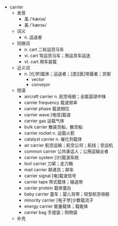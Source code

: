 - carrier
  - 发音
    - 英 /'kærɪə/
    - 美 /'kærɪɚ/
  - 词义
    - n. 运送者
  - 同根词
    - n. cart 二轮运货马车
    - vi. cart 驾运货马车；用运货车运送
    - vt. cart 用车装载
  - 近义词
    - n. [化学]载体；运送者；[遗][医]带菌者；货架
      - vector
      - conveyor
  - 短语
    - aircraft carrier n. 航空母舰；全能篮球中锋
    - carrier frequency 载波频率
    - carrier phase 载波相位
    - carrier wave [电信]载波
    - carrier gas 运载气体
    - bulk carrier 散装货船，散货船
    - carrier rocket n. 运载火箭
    - catalyst carrier n. 催化剂载体
    - air carrier 航空运输；航空公司；航线；空运机
    - common carrier 公共承运人；公用运输业者
    - carrier system [计]载波系统
    - tool carrier 刀架；走刀箱
    - mail carrier 邮递员；邮车
    - carrier signal [电]载波信号
    - carrier tape 带式载体；输送带
    - carrier protein 载体蛋白
    - baby carrier 童车；婴儿背带；轻型航空母舰
    - minority carrier [电子学]少数载流子
    - energy carrier 能量载体；载能体
    - carrier bag 手提袋；购物袋
  - 补充
